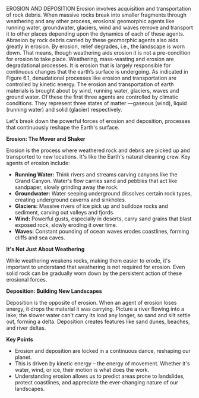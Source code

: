 EROSION AND DEPOSITION
Erosion involves acquisition and transportation
of rock debris. When massive rocks break
into smaller fragments through weathering
and any other process, erosional geomorphic
agents like running water, groundwater,
glaciers, wind and waves remove and
transport it to other places depending upon
the dynamics of each of these agents. Abrasion
by rock debris carried by these geomorphic
agents also aids greatly in erosion. By erosion,
relief degrades, i.e., the landscape is worn
down. That means, though weathering aids
erosion it is not a pre-condition for erosion to
take place. Weathering, mass-wasting and
erosion are degradational processes. It is
erosion that is largely responsible for
continuous changes that the earth’s surface
is undergoing. As indicated in Figure 6.1,
denudational processes like erosion and
transportation are controlled by kinetic energy.
The erosion and transportation of earth
materials is brought about by wind, running
water, glaciers, waves and ground water. Of
these the first three agents are controlled by
climatic conditions. They represent three states
of matter —gaseous (wind), liquid (running
water) and solid (glacier) respectively.

Let's break down the powerful forces of erosion and deposition, processes that continuously reshape the Earth's surface.

**Erosion: The Mover and Shaker**

Erosion is the process where weathered rock and debris are picked up and transported to new locations. It's like the Earth's natural cleaning crew. Key agents of erosion include:

- **Running Water:** Think rivers and streams carving canyons like the Grand Canyon. Water's flow carries sand and pebbles that act like sandpaper, slowly grinding away the rock.
- **Groundwater:** Water seeping underground dissolves certain rock types, creating underground caverns and sinkholes.
- **Glaciers:** Massive rivers of ice pick up and bulldoze rocks and sediment, carving out valleys and fjords.
- **Wind:** Powerful gusts, especially in deserts, carry sand grains that blast exposed rock, slowly eroding it over time.
- **Waves:** Constant pounding of ocean waves erodes coastlines, forming cliffs and sea caves.

**It's Not Just About Weathering**

While weathering weakens rocks, making them easier to erode, it's important to understand that weathering is not required for erosion. Even solid rock can be gradually worn down by the persistent action of these erosional forces.

**Deposition: Building New Landscapes**

Deposition is the opposite of erosion. When an agent of erosion loses energy, it drops the material it was carrying. Picture a river flowing into a lake; the slower water can't carry its load any longer, so sand and silt settle out, forming a delta. Deposition creates features like sand dunes, beaches, and river deltas.

**Key Points**

- Erosion and deposition are locked in a continuous dance, reshaping our planet.
- This is driven by kinetic energy – the energy of movement. Whether it's water, wind, or ice, their motion is what does the work.
- Understanding erosion allows us to predict areas prone to landslides, protect coastlines, and appreciate the ever-changing nature of our landscapes.